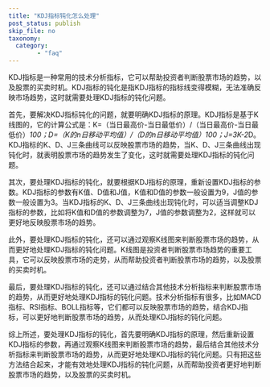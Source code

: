 ```yaml
---
title: "KDJ指标钝化怎么处理"
post_status: publish
skip_file: no
taxonomy:
  category:
        - "faq"
---
```


KDJ指标是一种常用的技术分析指标，它可以帮助投资者判断股票市场的趋势，以及股票的买卖时机。KDJ指标的钝化是指KDJ指标的指标线变得模糊，无法准确反映市场趋势，这时就需要处理KDJ指标的钝化问题。

首先，要解决KDJ指标钝化的问题，就要明确KDJ指标的原理。KDJ指标是基于K线图的，它的计算公式是：K=（当日最高价-当日最低价）/（当日最高价-当日最低价）*100；D=（K的n日移动平均值）/（D的n日移动平均值）*100；J=3*K-2*D。KDJ指标的K、D、J三条曲线可以反映股票市场的趋势，当K、D、J三条曲线出现钝化时，就表明股票市场的趋势发生了变化，这时就需要处理KDJ指标的钝化问题。

其次，要处理KDJ指标的钝化，就要根据KDJ指标的原理，重新设置KDJ指标的参数。KDJ指标的参数有K值、D值和J值，K值和D值的参数一般设置为9，J值的参数一般设置为3。当KDJ指标的K、D、J三条曲线出现钝化时，可以适当调整KDJ指标的参数，比如将K值和D值的参数调整为7，J值的参数调整为2，这样就可以更好地反映股票市场的趋势。

此外，要处理KDJ指标的钝化，还可以通过观察K线图来判断股票市场的趋势，从而更好地处理KDJ指标的钝化问题。K线图是投资者判断股票市场趋势的重要工具，它可以反映股票市场的走势，从而帮助投资者判断股票市场的趋势，以及股票的买卖时机。

最后，要处理KDJ指标的钝化，还可以通过结合其他技术分析指标来判断股票市场的趋势，从而更好地处理KDJ指标的钝化问题。技术分析指标有很多，比如MACD指标、RSI指标、BOLL指标等，它们都可以反映股票市场的趋势，结合KDJ指标，可以更好地判断股票市场的趋势，从而处理KDJ指标的钝化问题。

综上所述，要处理KDJ指标的钝化，首先要明确KDJ指标的原理，然后重新设置KDJ指标的参数，再通过观察K线图来判断股票市场的趋势，最后结合其他技术分析指标来判断股票市场的趋势，从而更好地处理KDJ指标的钝化问题。只有把这些方法结合起来，才能有效地处理KDJ指标的钝化问题，从而帮助投资者更好地判断股票市场的趋势，以及股票的买卖时机。
